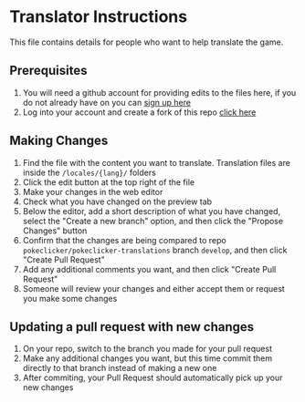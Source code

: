 # Translator Instructions
This file contains details for people who want to help translate the game.

## Prerequisites
1. You will need a github account for providing edits to the files here, if you do not already have on you can [sign up here](https://github.com/signup)
1. Log into your account and create a fork of this repo [click here](https://github.com/pokeclicker/pokeclicker-translations/fork)

## Making Changes
1. Find the file with the content you want to translate. Translation files are inside the `/locales/{lang}/` folders
2. Click the edit button at the top right of the file
3. Make your changes in the web editor
4. Check what you have changed on the preview tab
5. Below the editor, add a short description of what you have changed, select the "Create a new branch" option, and then click the "Propose Changes" button
6. Confirm that the changes are being compared to repo `pokeclicker/pokeclicker-translations` branch `develop`, and then click "Create Pull Request"
7. Add any additional comments you want, and then click "Create Pull Request"
8. Someone will review your changes and either accept them or request you make some changes

## Updating a pull request with new changes
1. On your repo, switch to the branch you made for your pull request
2. Make any additional changes you want, but this time commit them directly to that branch instead of making a new one
3. After commiting, your Pull Request should automatically pick up your new changes
